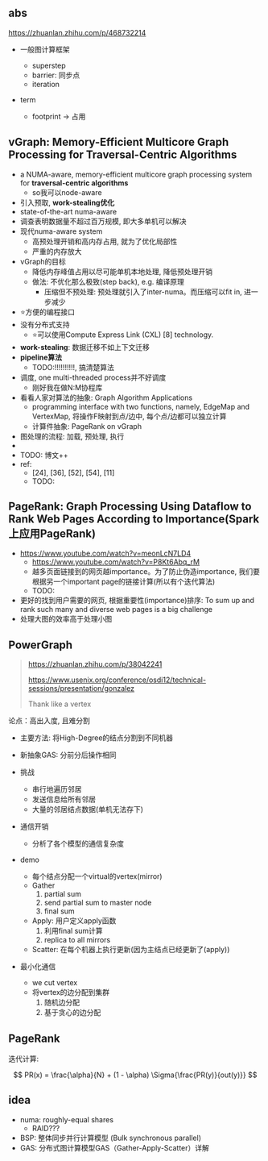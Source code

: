 ## abs

https://zhuanlan.zhihu.com/p/468732214

- 一般图计算框架
    * superstep
    * barrier: 同步点
    * iteration


- term
    * footprint -> 占用

## vGraph: Memory-Efficient Multicore Graph Processing for Traversal-Centric Algorithms

- a NUMA-aware, memory-efficient multicore graph processing system for **traversal-centric algorithms**
    * so我可以node-aware
- 引入预取, **work-stealing优化**
- state-of-the-art numa-aware
- 调查表明数据量不超过百万规模, 即大多单机可以解决
- 现代numa-aware system
    * 高预处理开销和高内存占用, 就为了优化局部性
    * 严重的内存放大
- vGraph的目标
    * 降低内存峰值占用以尽可能单机本地处理, 降低预处理开销
    * 做法: 不优化那么极致(step back), e.g. 编译原理
        + 压缩但不预处理: 预处理就引入了inter-numa。而压缩可以fit in, 进一步减少
- ⭐方便的编程接口
- 没有分布式支持
    * ⭐可以使用Compute Express Link (CXL) [8] technology.
- **work-stealing**: 数据迁移不如上下文迁移
- **pipeline算法**
    * TODO:!!!!!!!!!!, 搞清楚算法
- 调度, one multi-threaded process并不好调度
    * 刚好我在做N:M协程库
- 看看人家对算法的抽象: Graph Algorithm Applications
    * programming interface with two functions, namely, EdgeMap and VertexMap, 将操作F映射到点/边中, 每个点/边都可以独立计算
    * 计算件抽象: PageRank on vGraph
- 图处理的流程: 加载, 预处理, 执行
- 
- TODO: 博文++
- ref:
    * [24], [36], [52], [54], [11]
    * TODO:

## PageRank: Graph Processing Using Dataflow to Rank Web Pages According to Importance(Spark上应用PageRank)

- https://www.youtube.com/watch?v=meonLcN7LD4
    * https://www.youtube.com/watch?v=P8Kt6Abq_rM
    * 越多页面链接到的网页越importance。为了防止伪造importance, 我们要根据另一个important page的链接计算(所以有个迭代算法)
    * TODO:
- 更好的找到用户需要的网页, 根据重要性(importance)排序: To sum up and rank such many and diverse web pages is a big challenge 
- 处理大图的效率高于处理小图


## PowerGraph

> https://zhuanlan.zhihu.com/p/38042241
>
> https://www.usenix.org/conference/osdi12/technical-sessions/presentation/gonzalez
>
> Thank like a vertex

论点：高出入度, 且难分割

- 主要方法: 将High-Degree的结点分割到不同机器
- 新抽象GAS: 分前分后操作相同

- 挑战
    * 串行地遍历邻居
    * 发送信息给所有邻居
    * 大量的邻居结点数据(单机无法存下)

- 通信开销
    * 分析了各个模型的通信复杂度

- demo
    * 每个结点分配一个virtual的vertex(mirror)
    * Gather
        1. partial sum
        2. send partial sum to master node
        3. final sum
    * Apply: 用户定义apply函数
        1. 利用final sum计算
        2. replica to all mirrors
    * Scatter: 在每个机器上执行更新(因为主结点已经更新了(apply))

- 最小化通信
    * we cut vertex
    * 将vertex的边分配到集群
        1. 随机边分配
        2. 基于贪心的边分配




## PageRank

迭代计算:

$$
PR(x) = \frac{\alpha}{N}  + (1 - \alpha) \Sigma{\frac{PR(y)}{out(y)}}
$$

## idea

- numa: roughly-equal shares
    * RAID???
- BSP: 整体同步并行计算模型 (Bulk synchronous parallel)
- GAS: 分布式图计算模型GAS（Gather-Apply-Scatter）详解
